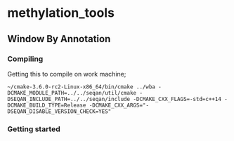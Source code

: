 # methylation_tools

## Window By Annotation

### Compiling

Getting this to compile on work machine;

```
~/cmake-3.6.0-rc2-Linux-x86_64/bin/cmake ../wba -DCMAKE_MODULE_PATH=../../seqan/util/cmake -DSEQAN_INCLUDE_PATH=../../seqan/include -DCMAKE_CXX_FLAGS=-std=c++14 -DCMAKE_BUILD_TYPE=Release -DCMAKE_CXX_ARGS="-DSEQAN_DISABLE_VERSION_CHECK=YES"
```

### Getting started

